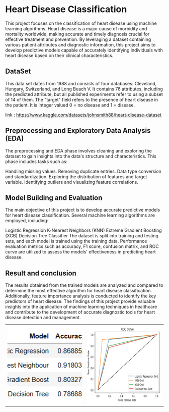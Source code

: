 
# Heart Disease Classification

This project focuses on the classification of heart disease using machine learning algorithms. Heart disease is a major cause of morbidity and mortality worldwide, making accurate and timely diagnosis crucial for effective treatment and prevention. By leveraging a dataset containing various patient attributes and diagnostic information, this project aims to develop predictive models capable of accurately identifying individuals with heart disease based on their clinical characteristics.

## DataSet
This data set dates from 1988 and consists of four databases: Cleveland, Hungary, Switzerland, and Long Beach V. It contains 76 attributes, including the predicted attribute, but all published experiments refer to using a subset of 14 of them. The "target" field refers to the presence of heart disease in the patient. It is integer valued 0 = no disease and 1 = disease.


link : https://www.kaggle.com/datasets/johnsmith88/heart-disease-dataset
## Preprocessing and Exploratory Data Analysis (EDA)

The preprocessing and EDA phase involves cleaning and exploring the dataset to gain insights into the data's structure and characteristics. This phase includes tasks such as:

Handling missing values.
Removing duplicate entries.
Data type conversion and standardization.
Exploring the distribution of features and target variable.
Identifying outliers and visualizing feature correlations.
## Model Building and Evaluation

The main objective of this project is to develop accurate predictive models for heart disease classification. Several machine learning algorithms are employed, including:

Logistic Regression
K-Nearest Neighbors (KNN)
Extreme Gradient Boosting (XGB)
Decision Tree Classifier
The dataset is split into training and testing sets, and each model is trained using the training data. Performance evaluation metrics such as accuracy, F1 score, confusion matrix, and ROC curve are utilized to assess the models' effectiveness in predicting heart disease.
## Result and conclusion 

The results obtained from the trained models are analyzed and compared to determine the most effective algorithm for heart disease classification. Additionally, feature importance analysis is conducted to identify the key predictors of heart disease. The findings of this project provide valuable insights into the application of machine learning techniques in healthcare and contribute to the development of accurate diagnostic tools for heart disease detection and management.

<table>
  <tr>
    <td>
      <img src="Images/model_grid.png" alt="Model Accuracies and F1 scores" style="width: 400px; height: 250px; object-fit: cover" title="Model Grid"/>
    </td>
    <td>
      <img src="Images/ROC.png" alt="ROC Curve" style="width: 400px; height: 250px; object-fir: cover;" title="Roc curve"/>
    </td>
  </tr>
</table>




